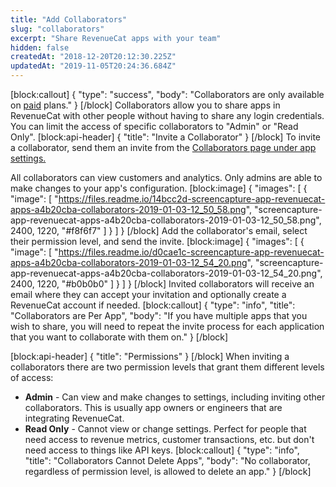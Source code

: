 ```yaml
---
title: "Add Collaborators"
slug: "collaborators"
excerpt: "Share RevenueCat apps with your team"
hidden: false
createdAt: "2018-12-20T20:12:30.225Z"
updatedAt: "2019-11-05T20:24:36.684Z"
---
```

[block:callout]
{
  "type": "success",
  "body": "Collaborators are only available on [paid](https://www.revenuecat.com/pricing) plans."
}
[/block]
Collaborators allow you to share apps in RevenueCat with other people without having to share any login credentials. You can limit the access of specific collaborators to "Admin" or "Read Only".
[block:api-header]
{
  "title": "Invite a Collaborator"
}
[/block]
To invite a collaborator, send them an invite from the [Collaborators page under app settings.](https://app.revenuecat.com/app/collaborators) 

All collaborators can view customers and analytics. Only admins are able to make changes to your app's configuration.
[block:image]
{
  "images": [
    {
      "image": [
        "https://files.readme.io/14bcc2d-screencapture-app-revenuecat-apps-a4b20cba-collaborators-2019-01-03-12_50_58.png",
        "screencapture-app-revenuecat-apps-a4b20cba-collaborators-2019-01-03-12_50_58.png",
        2400,
        1220,
        "#f8f6f7"
      ]
    }
  ]
}
[/block]
Add the collaborator's email, select their permission level, and send the invite. 
[block:image]
{
  "images": [
    {
      "image": [
        "https://files.readme.io/d0cae1c-screencapture-app-revenuecat-apps-a4b20cba-collaborators-2019-01-03-12_54_20.png",
        "screencapture-app-revenuecat-apps-a4b20cba-collaborators-2019-01-03-12_54_20.png",
        2400,
        1220,
        "#b0b0b0"
      ]
    }
  ]
}
[/block]
Invited collaborators will receive an email where they can accept your invitation and optionally create a RevenueCat account if needed.
[block:callout]
{
  "type": "info",
  "title": "Collaborators are Per App",
  "body": "If you have multiple apps that you wish to share, you will need to repeat the invite process for each application that you want to collaborate with them on."
}
[/block]

[block:api-header]
{
  "title": "Permissions"
}
[/block]
When inviting a collaborators there are two permission levels that grant them different levels of access:
- **Admin** - Can view and make changes to settings, including inviting other collaborators. This is usually app owners or engineers that are integrating RevenueCat.
- **Read Only** - Cannot view or change settings. Perfect for people that need access to revenue metrics, customer transactions, etc. but don't need access to things like API keys.
[block:callout]
{
  "type": "info",
  "title": "Collaborators Cannot Delete Apps",
  "body": "No collaborator, regardless of permission level, is allowed to delete an app."
}
[/block]